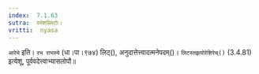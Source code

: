 ```yaml
---
index:  7.1.63
sutra:  रभेशब्लिटोः।
vritti:  nyasa
---
```


`आरेभे` इति। `रभ राभस्ये` (धा।पा।९७४) लिट्(), अनुदात्तेत्त्वादत्मनेपदम्()। `लिटस्तझयोरेशिरेच्()` (3.4.81) इत्येशू, पूर्ववदेत्त्वाभ्यासलोपौ॥
